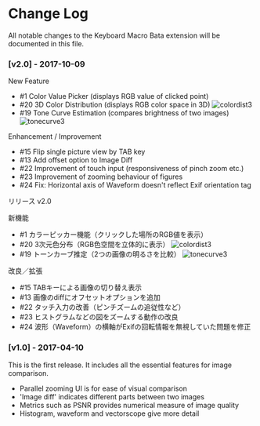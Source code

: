 # Change Log

All notable changes to the Keyboard Macro Bata extension will be documented in this file.

### [v2.0] - 2017-10-09

New Feature
- #1 Color Value Picker (displays RGB value of clicked point)
- #20 3D Color Distribution (displays RGB color space in 3D)
  ![colordist3](https://user-images.githubusercontent.com/732920/31325439-23000954-acf8-11e7-930e-7f0d0c6b108a.png)
- #19 Tone Curve Estimation (compares brightness of two images)
  ![tonecurve3](https://user-images.githubusercontent.com/732920/31325490-b713b80c-acf8-11e7-9dea-a471340d565a.png)

Enhancement / Improvement
- #15 Flip single picture view by TAB key
- #13 Add offset option to Image Diff
- #22 Improvement of touch input (responsiveness of pinch zoom etc.)
- #23 Improvement of zooming behaviour of figures
- #24 Fix: Horizontal axis of Waveform doesn't reflect Exif orientation tag

リリース v2.0

新機能
- #1 カラーピッカー機能（クリックした場所のRGB値を表示）
- #20 3次元色分布（RGB色空間を立体的に表示）
  ![colordist3](https://user-images.githubusercontent.com/732920/31325439-23000954-acf8-11e7-930e-7f0d0c6b108a.png)
- #19 トーンカーブ推定（2つの画像の明るさを比較）
  ![tonecurve3](https://user-images.githubusercontent.com/732920/31325490-b713b80c-acf8-11e7-9dea-a471340d565a.png)

改良／拡張
- #15 TABキーによる画像の切り替え表示
- #13 画像のdiffにオフセットオプションを追加
- #22 タッチ入力の改善（ピンチズームの追従性など）
- #23 ヒストグラムなどの図をズームする動作の改良
- #24 波形（Waveform）の横軸がExifの回転情報を無視していた問題を修正


### [v1.0] - 2017-04-10

This is the first release.
It includes all the essential features for image comparison.

- Parallel zooming UI is for ease of visual comparison
- 'Image diff' indicates different parts between two images
- Metrics such as PSNR provides numerical measure of image quality
- Histogram, waveform and vectorscope give more detail
